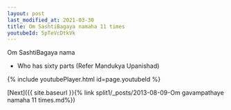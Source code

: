 ```yaml
---
layout: post
last_modified_at: 2021-03-30
title: Om SashtiBagaya namaha 11 times
youtubeId: 5pTeVcDtkVk
---
```

 
 
Om SashtiBagaya nama 
 
 -  Who has sixty parts (Refer Mandukya Upanishad) 
 
  
 
  
 
 
 
 
 
 


{% include youtubePlayer.html id=page.youtubeId %}
 
[Next]({{ site.baseurl }}{% link  split1/_posts/2013-08-09-Om gavampathaye namaha 11 times.md%})
 
